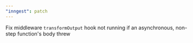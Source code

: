 ```yaml
---
"inngest": patch
---
```


Fix middleware `transformOutput` hook not running if an asynchronous, non-step function's body threw
